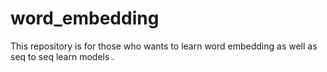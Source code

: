 # word_embedding

This repository is for those who wants to learn word embedding as well as seq to seq learn models .
